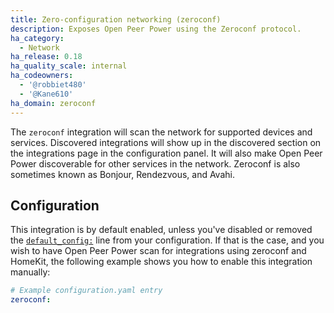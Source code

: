 ```yaml
---
title: Zero-configuration networking (zeroconf)
description: Exposes Open Peer Power using the Zeroconf protocol.
ha_category:
  - Network
ha_release: 0.18
ha_quality_scale: internal
ha_codeowners:
  - '@robbiet480'
  - '@Kane610'
ha_domain: zeroconf
---
```


The `zeroconf` integration will scan the network for supported devices and services. Discovered integrations will show up in the discovered section on the integrations page in the configuration panel. It will also make Open Peer Power discoverable for other services in the network. Zeroconf is also sometimes known as Bonjour, Rendezvous, and Avahi.

## Configuration

This integration is by default enabled, unless you've disabled or removed the [`default_config:`](https://www.openpeerpower.io/integrations/default_config/) line from your configuration. If that is the case, and you wish to have Open Peer Power scan for integrations using zeroconf and HomeKit, the following example shows you how to enable this integration manually:

```yaml
# Example configuration.yaml entry
zeroconf:
```
